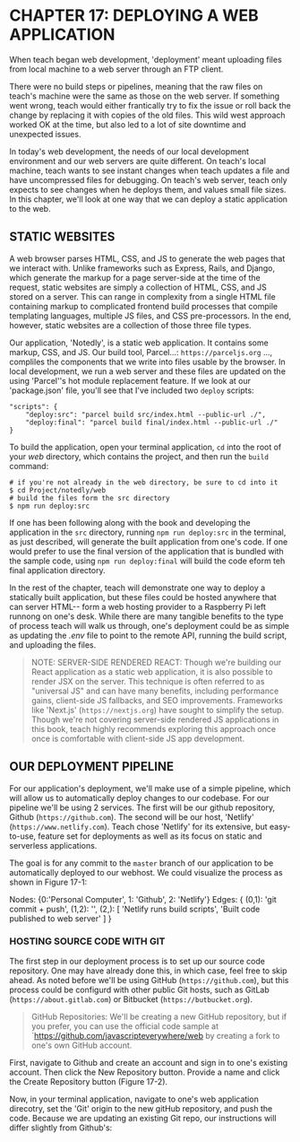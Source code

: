 # CHAPTER 17: DEPLOYING A WEB APPLICATION

When teach began web development, 'deployment' meant 
uploading files from local machine to a web server through
an FTP client.

There were no build steps or pipelines, meaning that the 
raw files on teach's machine were the same as those on the
web server. If something went wrong, teach would either
frantically try to fix the issue or roll back the change
by replacing it with copies of the old files. This wild
west approach worked OK at the time, but also led to a lot
of site downtime and unexpected issues.

In today's web development, the needs of our local development
environment and our web servers are quite different. On teach's
local machine, teach wants to see instant changes when teach
updates a file and have uncompressed files for debugging. On 
teach's web server, teach only expects to see changes when
he deploys them, and values small file sizes. In this chapter,
we'll look at one way that we can deploy a static application
to the web.

## STATIC WEBSITES

A web browser parses HTML, CSS, and JS to generate the web
pages that we interact with. Unlike frameworks such as Express,
Rails, and Django, which generate the markup for a page 
server-side at the time of the request, static websites are
simply a collection of HTML, CSS, and JS stored on a server.
This can range in complexity from a single HTML file containing
markup to complicated frontend build processes that compile 
templating languages, multiple JS files, and CSS pre-processors.
In the end, however, static websites are a collection of those
three file types. 

Our application, 'Notedly', is a static web application. It 
contains some markup, CSS, and JS. Our build tool, Parcel...:
`https://parceljs.org` ...,
compliles the components that we write into files usable by 
the browser. In local development, we run a web server and 
these files are updated on the using 'Parcel''s hot module
replacement feature. If we look at our 'package.json' file, 
you'll see that I've included two `deploy` scripts:

```
"scripts": {
    "deploy:src": "parcel build src/index.html --public-url ./",
    "deploy:final": "parcel build final/index.html --public-url ./"
}
```

To build the application, open your terminal application, `cd` 
into the root of your _web_ directory, which contains the project,
and then run the `build` command:

```
# if you're not already in the web directory, be sure to cd into it
$ cd Project/notedly/web
# build the files form the src directory
$ npm run deploy:src
```

If one has been following along with the book and developing the
application in the `src` directory, running `npm run deploy:src`
in the terminal, as just described, will generate the built application
from one's code.  If one would prefer to use the final version of
the application that is bundled with the sample code, using `npm
run deploy:final` will build the code eform teh final application 
directory.

In the rest of the chapter, teach will demonstrate one way to deploy
a statically built application, but these files could be hosted 
anywhere that can server HTML-- form a web hosting provider to a 
Raspberry Pi left runnong on one's desk. While there are many 
tangible benefits to the type of process teach will walk us
through, one's deployment could be as simple as updating the 
_.env_ file to point to the remote API, running the build script, 
and uploading the files. 

> NOTE: SERVER-SIDE RENDERED REACT: Though we're building our React
application as a static web application, it is also possible to 
render JSX on the server. This technique is often referred to as
"universal JS" and can have many benefits, including performance
gains, client-side JS fallbacks, and SEO improvements. Frameworks like
'Next.js' (`https://nextjs.org`) have sought to simplify the setup.
Though we're not covering server-side rendered JS applications in
this book, teach highly recommends exploring this approach once 
once is comfortable with client-side JS app development. 

## OUR DEPLOYMENT PIPELINE

For our application's deployment, we'll make use of a simple pipeline,
which will allow us to automatically deploy changes to our codebase. 
For our pipeline we'll be using 2 services. The first will be our 
github repository, Github (`https://github.com`). The second will be our
host, 'Netlify' (`https://www.netlify.com`). Teach chose 'Netlify' for 
its extensive, but easy-to-use, feature set for deployments as well as
its focus on static and serverless applications.

The goal is for any commit to the `master` branch of our application
to be automatically deployed to our webhost. We could visualize the 
process as shown in Figure 17-1:

Nodes: {0:'Personal Computer', 1: 'Github', 2: 'Netlify'}
Edges: {
    (0,1): 'git commit + push', 
    (1,2): '', 
    (2,): [
        'Netlify runs build scripts', 
        'Built code published to web server'
        ]
    }

### HOSTING SOURCE CODE WITH GIT

The first step in our deployment process is to  set up our source
code repository. One may have already done this, in which case, 
feel free to skip ahead.  As noted before we'll be using GitHub
(`https://github.com`), but this process could be configurd with 
other public Git hosts, such as GitLab (`https://about.gitlab.com`)
or Bitbucket (`https://butbucket.org`).

> GitHub Repositories: We'll be creating a new GitHub repository, 
but if you prefer, you can use the official code sample at 
`https://github.com/javascripteverywhere/web by creating a fork to
one's own GitHub account.

First, navigate to Github and create an account and sign in to 
one's existing account. Then click the New Repository button. Provide
a name and click the Create Repository button (Figure 17-2).

Now, in your terminal application, navigate to one's web application
direcotry, set the 'Git' origin to the new gitHub repository, and
push the code. Because we are updating an existing Git repo, our
instructions will differ slightly from Github's:

<!-- HERE -- p. 204! -->